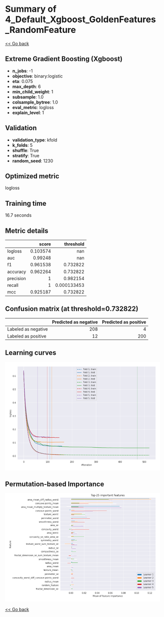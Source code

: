 # Summary of 4_Default_Xgboost_GoldenFeatures_RandomFeature

[<< Go back](../README.md)


## Extreme Gradient Boosting (Xgboost)
- **n_jobs**: -1
- **objective**: binary:logistic
- **eta**: 0.075
- **max_depth**: 6
- **min_child_weight**: 1
- **subsample**: 1.0
- **colsample_bytree**: 1.0
- **eval_metric**: logloss
- **explain_level**: 1

## Validation
 - **validation_type**: kfold
 - **k_folds**: 5
 - **shuffle**: True
 - **stratify**: True
 - **random_seed**: 1230

## Optimized metric
logloss

## Training time

16.7 seconds

## Metric details
|           |    score |     threshold |
|:----------|---------:|--------------:|
| logloss   | 0.103574 | nan           |
| auc       | 0.99248  | nan           |
| f1        | 0.961538 |   0.732822    |
| accuracy  | 0.962264 |   0.732822    |
| precision | 1        |   0.982154    |
| recall    | 1        |   0.000133453 |
| mcc       | 0.925187 |   0.732822    |


## Confusion matrix (at threshold=0.732822)
|                     |   Predicted as negative |   Predicted as positive |
|:--------------------|------------------------:|------------------------:|
| Labeled as negative |                     208 |                       4 |
| Labeled as positive |                      12 |                     200 |

## Learning curves
![Learning curves](learning_curves.png)

## Permutation-based Importance
![Permutation-based Importance](permutation_importance.png)

[<< Go back](../README.md)
